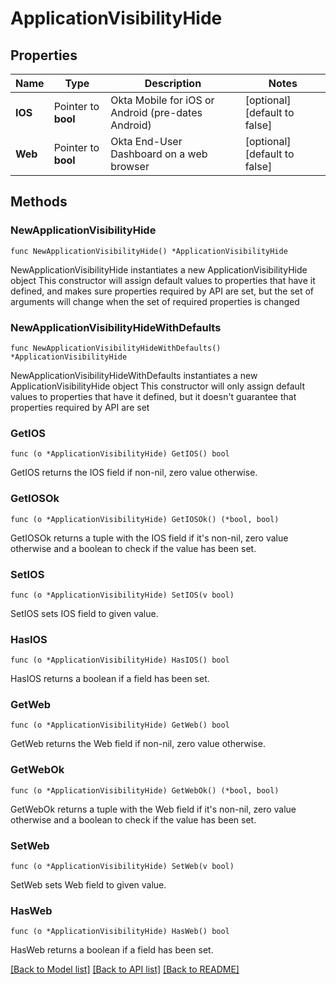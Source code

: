 # ApplicationVisibilityHide

## Properties

Name | Type | Description | Notes
------------ | ------------- | ------------- | -------------
**IOS** | Pointer to **bool** | Okta Mobile for iOS or Android (pre-dates Android) | [optional] [default to false]
**Web** | Pointer to **bool** | Okta End-User Dashboard on a web browser | [optional] [default to false]

## Methods

### NewApplicationVisibilityHide

`func NewApplicationVisibilityHide() *ApplicationVisibilityHide`

NewApplicationVisibilityHide instantiates a new ApplicationVisibilityHide object
This constructor will assign default values to properties that have it defined,
and makes sure properties required by API are set, but the set of arguments
will change when the set of required properties is changed

### NewApplicationVisibilityHideWithDefaults

`func NewApplicationVisibilityHideWithDefaults() *ApplicationVisibilityHide`

NewApplicationVisibilityHideWithDefaults instantiates a new ApplicationVisibilityHide object
This constructor will only assign default values to properties that have it defined,
but it doesn't guarantee that properties required by API are set

### GetIOS

`func (o *ApplicationVisibilityHide) GetIOS() bool`

GetIOS returns the IOS field if non-nil, zero value otherwise.

### GetIOSOk

`func (o *ApplicationVisibilityHide) GetIOSOk() (*bool, bool)`

GetIOSOk returns a tuple with the IOS field if it's non-nil, zero value otherwise
and a boolean to check if the value has been set.

### SetIOS

`func (o *ApplicationVisibilityHide) SetIOS(v bool)`

SetIOS sets IOS field to given value.

### HasIOS

`func (o *ApplicationVisibilityHide) HasIOS() bool`

HasIOS returns a boolean if a field has been set.

### GetWeb

`func (o *ApplicationVisibilityHide) GetWeb() bool`

GetWeb returns the Web field if non-nil, zero value otherwise.

### GetWebOk

`func (o *ApplicationVisibilityHide) GetWebOk() (*bool, bool)`

GetWebOk returns a tuple with the Web field if it's non-nil, zero value otherwise
and a boolean to check if the value has been set.

### SetWeb

`func (o *ApplicationVisibilityHide) SetWeb(v bool)`

SetWeb sets Web field to given value.

### HasWeb

`func (o *ApplicationVisibilityHide) HasWeb() bool`

HasWeb returns a boolean if a field has been set.


[[Back to Model list]](../README.md#documentation-for-models) [[Back to API list]](../README.md#documentation-for-api-endpoints) [[Back to README]](../README.md)



